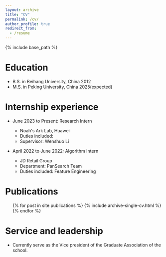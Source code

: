 ```yaml
---
layout: archive
title: "CV"
permalink: /cv/
author_profile: true
redirect_from:
  - /resume
---
```


{% include base_path %}

Education
======
* B.S. in Beihang University, China 2012
* M.S. in Peking University, China 2025(expected)

Internship experience
======
* June 2023 to Present: Research Intern
  * Noah's Ark Lab, Huawei
  * Duties included: 
  * Supervisor: Wenshuo Li

* April 2022 to June 2022: Algorithm Intern
  * JD Retail Group
  * Department: PanSearch Team
  * Duties included: Feature Engineering

Publications
======
  <ul>{% for post in site.publications %}
    {% include archive-single-cv.html %}
  {% endfor %}</ul>
  
<!--
Talks
======
  <ul>{% for post in site.talks %}
    {% include archive-single-talk-cv.html %}
  {% endfor %}</ul>

Teaching
======
  <ul>{% for post in site.teaching %}
    {% include archive-single-cv.html %}
  {% endfor %}</ul>
-->

Service and leadership
======
* Currently serve as the Vice president of the Graduate Association of the school.
